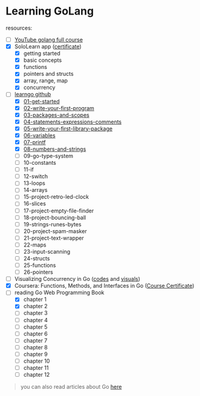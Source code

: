 # Learning GoLang

resources:

- [ ] [YouTube golang full course](https://www.youtube.com/watch?v=yyUHQIec83I&t=1528s)
- [x] SoloLearn app ([certificate](https://www.sololearn.com/Certificate/CT-C8VXYZWC/png))
    - [x] getting started
    - [x] basic concepts
    - [x] functions
    - [x] pointers and structs
    - [x] array, range, map
    - [x] concurrency
- [ ] [learngo github](https://github.com/inancgumus/learngo)
    - [x] [01-get-started](./01-get-started)
    - [x] [02-write-your-first-program](./02-write-your-first-program)
    - [x] [03-packages-and-scopes](./03-packages-and-scopes)
    - [x] [04-statements-expressions-comments](./04-statements-expressions-comments)
    - [x] [05-write-your-first-library-package](./05-write-your-first-library-package)
    - [x] [06-variables](./06-variables)
    - [x] [07-printf](./07-printf)
    - [x] [08-numbers-and-strings](./08-numbers-and-strings)
    - [ ] 09-go-type-system
    - [ ] 10-constants
    - [ ] 11-if
    - [ ] 12-switch
    - [ ] 13-loops
    - [ ] 14-arrays
    - [ ] 15-project-retro-led-clock
    - [ ] 16-slices
    - [ ] 17-project-empty-file-finder
    - [ ] 18-project-bouncing-ball
    - [ ] 19-strings-runes-bytes
    - [ ] 20-project-spam-masker
    - [ ] 21-project-text-wrapper
    - [ ] 22-maps
    - [ ] 23-input-scanning
    - [ ] 24-structs
    - [ ] 25-functions
    - [ ] 26-pointers
- [ ] Visualizing Concurrency in Go ([codes](https://divan.dev/talks/2016/lviv/index.html#/)
  and [visuals](https://divan.dev/posts/go_concurrency_visualize/))
- [x] Coursera: Functions, Methods, and Interfaces in
  Go ([Course Certificate](https://www.coursera.org/account/accomplishments/verify/6LTMNRGVUMZJ))
- [ ] reading Go Web Programming Book
    - [x] chapter 1
    - [x] chapter 2
    - [ ] chapter 3
    - [ ] chapter 4
    - [ ] chapter 5
    - [ ] chapter 6
    - [ ] chapter 7
    - [ ] chapter 8
    - [ ] chapter 9
    - [ ] chapter 10
    - [ ] chapter 11
    - [ ] chapter 12

> you can also read articles about Go [here](https://github.com/enocom/gopher-reading-list)